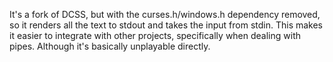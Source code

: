 It's a fork of DCSS, but with the curses.h/windows.h dependency removed, so it renders all the text to stdout and takes the input from stdin. This makes it easier to integrate with other projects, specifically when dealing with pipes. Although it's basically unplayable directly.
